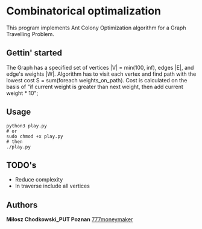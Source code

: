 # Combinatorical optimalization
This program implements Ant Colony Optimization algorithm for a Graph Travelling Problem. 

## Gettin' started
The Graph has a specified set of vertices |V| = min(100, inf), edges |E|, and edge's weights |W|.
Algorithm has to visit each vertex and find path with the lowest cost S = sum(foreach weights_on_path). 
Cost is calculated on the basis of "if current weight is greater than next weight, then add current weight * 10"; 


Usage
-----
```
python3 play.py 
# or 	
sudo chmod +x play.py  
# then
./play.py  
```

TODO's
-----
* Reduce complexity
* In traverse include all vertices

Authors
-----
**Miłosz Chodkowski_PUT Poznan** [777moneymaker](https://github.com/777moneymaker)
